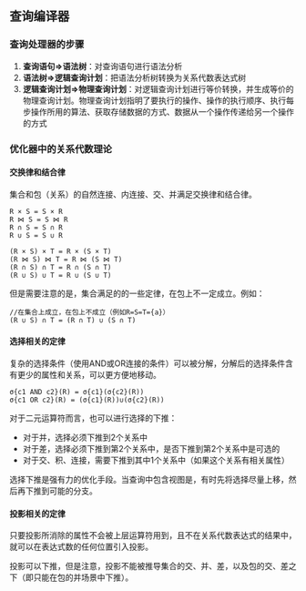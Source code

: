 ## 查询编译器

### 查询处理器的步骤

1. **查询语句=>语法树**：对查询语句进行语法分析
2. **语法树=>逻辑查询计划**：把语法分析树转换为关系代数表达式树
3. **逻辑查询计划=>物理查询计划**：对逻辑查询计划进行等价转换，并生成等价的物理查询计划。物理查询计划指明了要执行的操作、操作的执行顺序、执行每步操作所用的算法、获取存储数据的方式、数据从一个操作传递给另一个操作的方式

### 优化器中的关系代数理论

#### 交换律和结合律

集合和包（关系）的自然连接、内连接、交、并满足交换律和结合律。

```
R × S = S × R
R ⋈ S = S ⋈ R
R ∩ S = S ∩ R
R ∪ S = S ∪ R
```

```
(R × S) × T = R × (S × T)
(R ⋈ S) ⋈ T = R ⋈ (S ⋈ T)
(R ∩ S) ∩ T = R ∩ (S ∩ T)
(R ∪ S) ∪ T = R ∪ (S ∪ T)
```

但是需要注意的是，集合满足的的一些定律，在包上不一定成立。例如：

```
//在集合上成立，在包上不成立（例如R=S=T={a}）
(R ∪ S) ∩ T = (R ∩ T) ∪ (S ∩ T)
```

#### 选择相关的定律

复杂的选择条件（使用AND或OR连接的条件）可以被分解，分解后的选择条件含有更少的属性和关系，可以更方便地移动。

```
σ{c1 AND c2}(R) = σ{c1}(σ{c2}(R))
σ{c1 OR c2}(R) = (σ{c1}(R))∪(σ{c2}(R))
```

对于二元运算符而言，也可以进行选择的下推：

- 对于并，选择必须下推到2个关系中
- 对于差，选择必须下推到第2个关系中，是否下推到第2个关系中是可选的
- 对于交、积、连接，需要下推到其中1个关系中（如果这个关系有相关属性）

选择下推是强有力的优化手段。当查询中包含视图是，有时先将选择尽量上移，然后再下推到可能的分支。

#### 投影相关的定律

只要投影所消除的属性不会被上层运算符用到，且不在关系代数表达式的结果中，就可以在表达式数的任何位置引入投影。

投影可以下推，但是注意，投影不能被推导集合的交、并、差，以及包的交、差之下（即只能在包的并场景中下推）。
